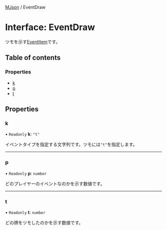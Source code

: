 [MJson](../modules.md) / EventDraw

# Interface: EventDraw

ツモを示す[EventItem](../modules.md#eventitem)です。

## Table of contents

### Properties

- [k](EventDraw.md#k)
- [p](EventDraw.md#p)
- [t](EventDraw.md#t)

## Properties

### k

• `Readonly` **k**: ``"t"``

イベントタイプを指定する文字列です。ツモには`"t"`を指定します。

___

### p

• `Readonly` **p**: `number`

どのプレイヤーのイベントなのかを示す数値です。

___

### t

• `Readonly` **t**: `number`

どの牌をツモしたのかを示す数値です。
